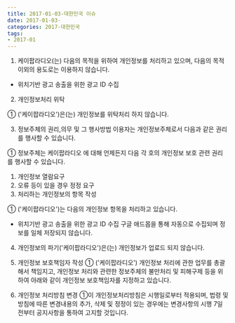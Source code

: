 ```yaml
---
title: 2017-01-03-대한민국 이슈
date: 2017-01-03-
categories: 2017-대한민국
tags: 
- 2017-01
---
```


1. 케이팝라디오(는) 다음의 목적을 위하여 개인정보를 처리하고 있으며, 다음의 목적 이외의 용도로는 이용하지 않습니다.
- 위치기반 광고 송출을 위한 광고 ID 수집

2. 개인정보처리 위탁

① ('케이팝라디오')은(는) 개인정보를 위탁처리 하지 않습니다.


3. 정보주체의 권리,의무 및 그 행사방법 이용자는 개인정보주체로서 다음과 같은 권리를 행사할 수 있습니다.

① 정보주체는 케이팝라디오 에 대해 언제든지 다음 각 호의 개인정보 보호 관련 권리를 행사할 수 있습니다.
1. 개인정보 열람요구
2. 오류 등이 있을 경우 정정 요구
3. 처리하는 개인정보의 항목 작성 

① ('케이팝라디오')는 다음의 개인정보 항목을 처리하고 있습니다.
 - 위치기반 광고 송출을 위한 광고 ID 수집
 구글 애드몹을 통해 자동으로 수집되며 정보를 일체 저장되지 않습니다.

4. 개인정보의 파기('케이팝라디오')은(는) 개인정보가 업로드 되지 않습니다.


5. 개인정보 보호책임자 작성
① ('케이팝라디오') 개인정보 처리에 관한 업무를 총괄해서 책임지고, 개인정보 처리와 관련한 정보주체의 불만처리 및 피해구제 등을 위하여 아래와 같이 개인정보 보호책임자를 지정하고 있습니다.


6. 개인정보 처리방침 변경
①이 개인정보처리방침은 시행일로부터 적용되며, 법령 및 방침에 따른 변경내용의 추가, 삭제 및 정정이 있는 경우에는 변경사항의 시행 7일 전부터 공지사항을 통하여 고지할 것입니다.
